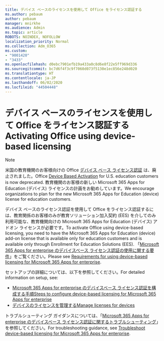 ```yaml
---
title: デバイス ベースのライセンスを使用して Office をライセンス認証する
ms.author: pebaum
author: pebaum
manager: mnirkhe
ms.audience: Admin
ms.topic: article
ROBOTS: NOINDEX, NOFOLLOW
localization_priority: Normal
ms.collection: Adm_O365
ms.custom:
- "9001420"
- "3433"
ms.openlocfilehash: d0ebc7901efb19a433a0c8d6e8f22e5ff969d336
ms.sourcegitcommit: bc7d6f4f3c9f7060d073f5130e1ec856e248d020
ms.translationtype: HT
ms.contentlocale: ja-JP
ms.lasthandoff: 06/02/2020
ms.locfileid: "44504448"
---
```

# <a name="activating-office-using-device-based-licensing"></a><span data-ttu-id="ce3f8-102">デバイス ベースのライセンスを使用して Office をライセンス認証する</span><span class="sxs-lookup"><span data-stu-id="ce3f8-102">Activating Office using device-based licensing</span></span>

> [!NOTE]
> <span data-ttu-id="ce3f8-103">米国の教育機関のお客様向けの Office [デバイス ベース ライセンス認証](https://aka.ms/officedba) は、廃止されました。</span><span class="sxs-lookup"><span data-stu-id="ce3f8-103">Office [Device Based Activation](https://aka.ms/officedba) for U.S. education customers is now deprecated.</span></span> <span data-ttu-id="ce3f8-104">教育機関のお客様の新しい Microsoft 365 Apps for Education (デバイス) ライセンスの計画をお勧めしています。</span><span class="sxs-lookup"><span data-stu-id="ce3f8-104">We encourage organizations to plan for the new Microsoft 365 Apps for Education (device) license for education customers.</span></span>

<span data-ttu-id="ce3f8-105">デバイス ベースのライセンス認証を使用して Office をライセンス認証するには、教育関係のお客様のみが教育ソリューション加入契約 (EES) を介してのみ利用可能な、教育機関向けの Microsoft 365 Apps for Education (デバイス) アドオン ライセンスが必要です。</span><span class="sxs-lookup"><span data-stu-id="ce3f8-105">To activate Office using device-based licensing, you need to have the Microsoft 365 Apps for Education (device) add-on license that is available only for education customers and is available only through Enrollment for Education Solutions (EES).</span></span> <span data-ttu-id="ce3f8-106">「[Microsoft 365 Apps for enterprise のデバイスベース ライセンス認証の使用に関する要件](https://docs.microsoft.com/deployoffice/device-based-licensing#requirements-for-using-device-based-licensing-for-microsoft-365-apps-for-enterprise)」をご覧ください。</span><span class="sxs-lookup"><span data-stu-id="ce3f8-106">Please see [Requirements for using device-based licensing for Microsoft 365 Apps for enterprise](https://docs.microsoft.com/deployoffice/device-based-licensing#requirements-for-using-device-based-licensing-for-microsoft-365-apps-for-enterprise).</span></span>


<span data-ttu-id="ce3f8-107">セットアップの詳細については、以下を参照してください。</span><span class="sxs-lookup"><span data-stu-id="ce3f8-107">For detailed information on setup, see:</span></span>

- [<span data-ttu-id="ce3f8-108">Microsoft 365 Apps for enterprise のデバイスベース ライセンス認証を構成する手順</span><span class="sxs-lookup"><span data-stu-id="ce3f8-108">Steps to configure device-based licensing for Microsoft 365 Apps for enterprise</span></span>](https://docs.microsoft.com/deployoffice/device-based-licensing#steps-to-configure-device-based-licensing-for-microsoft-365-apps-for-enterprise)
- [<span data-ttu-id="ce3f8-109">デバイスのライセンスを管理する</span><span class="sxs-lookup"><span data-stu-id="ce3f8-109">Manage licenses for devices</span></span>](https://docs.microsoft.com/microsoft-365/admin/misc/manage-licenses-for-devices)

<span data-ttu-id="ce3f8-110">トラブルシューティング ガイダンスについては、「[Microsoft 365 Apps for enterprise のデバイスベース ライセンス認証に関するトラブルシューティング](https://docs.microsoft.com/deployoffice/device-based-licensing#troubleshoot-device-based-licensing-for-microsoft-365-apps-for-enterprise)」を参照してください。</span><span class="sxs-lookup"><span data-stu-id="ce3f8-110">For troubleshooting guidance, see [Troubleshoot device-based licensing for Microsoft 365 Apps for enterprise](https://docs.microsoft.com/deployoffice/device-based-licensing#troubleshoot-device-based-licensing-for-microsoft-365-apps-for-enterprise).</span></span>
